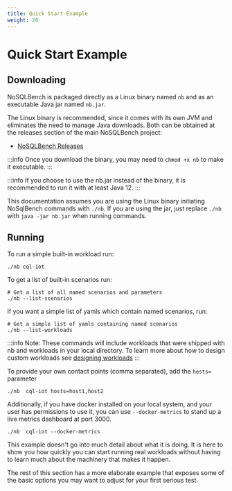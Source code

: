 ```yaml
---
title: Quick Start Example
weight: 20
---
```


# Quick Start Example

## Downloading

NoSQLBench is packaged directly as a Linux binary named `nb` and as an executable Java jar named `nb.jar`.

The Linux binary is recommended, since it comes with its own JVM and eliminates the need to manage Java downloads. Both
can be obtained at the releases section of the main NoSQLBench project:

- [NoSQLBench Releases](https://github.com/nosqlbench/nosqlbench/releases)

:::info
Once you download the binary, you may need to `chmod +x nb` to make it
executable.
:::

:::info
If you choose to use the nb.jar instead of the binary, it is recommended
to run it with at least Java 12.
:::

This documentation assumes you are using the Linux binary initiating NoSqlBench commands with `./nb`. If you are using
the jar, just replace `./nb` with `java -jar nb.jar` when running commands.

## Running

To run a simple built-in workload run:

    ./nb cql-iot

To get a list of built-in scenarios run:

    # Get a list of all named scenarios and parameters
    ./nb --list-scenarios

If you want a simple list of yamls which contain named scenarios, run:

    # Get a simple list of yamls containing named scenarios
    ./nb --list-workloads

:::info
Note: These commands will include workloads that were shipped with nb and workloads in your local directory. To learn
more about how to design custom workloads see
[designing workloads](/index.html#/docs/designing_workloads.html)
:::

To provide your own contact points (comma separated), add the `hosts=` parameter

    ./nb  cql-iot hosts=host1,host2

Additionally, if you have docker installed on your local system, and your user has permissions to use it, you can use
`--docker-metrics` to stand up a live metrics dashboard at port 3000.

    ./nb  cql-iot --docker-metrics

This example doesn't go into much detail about what it is doing. It is here to show you how quickly you can start
running real workloads without having to learn much about the machinery that makes it happen.

The rest of this section has a more elaborate example that exposes some of the basic options you may want to adjust for
your first serious test.
